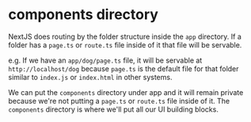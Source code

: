 # components directory
NextJS does routing by the folder structure inside the `app` directory.
If a folder has a `page.ts` or `route.ts` file inside of it that file will
be servable.

e.g. If we have an `app/dog/page.ts` file, it will be servable at
`http://localhost/dog` because `page.ts` is the default file for that folder
similar to `index.js` or `index.html` in other systems.

We can put the `components` directory under app and it will remain private
because we're not putting a `page.ts` or `route.ts` file inside of it. The
`components` directory is where we'll put all our UI building blocks.